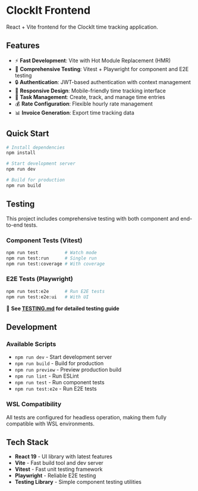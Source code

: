 # ClockIt Frontend

React + Vite frontend for the ClockIt time tracking application.

## Features

- ⚡️ **Fast Development**: Vite with Hot Module Replacement (HMR)
- 🧪 **Comprehensive Testing**: Vitest + Playwright for component and E2E testing
- 🔒 **Authentication**: JWT-based authentication with context management
- 📱 **Responsive Design**: Mobile-friendly time tracking interface
- 🎯 **Task Management**: Create, track, and manage time entries
- 💰 **Rate Configuration**: Flexible hourly rate management
- 📊 **Invoice Generation**: Export time tracking data

## Quick Start

```bash
# Install dependencies
npm install

# Start development server
npm run dev

# Build for production
npm run build
```

## Testing

This project includes comprehensive testing with both component and end-to-end tests.

### Component Tests (Vitest)
```bash
npm run test          # Watch mode
npm run test:run      # Single run
npm run test:coverage # With coverage
```

### E2E Tests (Playwright)
```bash
npm run test:e2e      # Run E2E tests
npm run test:e2e:ui   # With UI
```

📖 **See [TESTING.md](./TESTING.md) for detailed testing guide**

## Development

### Available Scripts

- `npm run dev` - Start development server
- `npm run build` - Build for production
- `npm run preview` - Preview production build
- `npm run lint` - Run ESLint
- `npm run test` - Run component tests
- `npm run test:e2e` - Run E2E tests

### WSL Compatibility

All tests are configured for headless operation, making them fully compatible with WSL environments.

## Tech Stack

- **React 19** - UI library with latest features
- **Vite** - Fast build tool and dev server
- **Vitest** - Fast unit testing framework
- **Playwright** - Reliable E2E testing
- **Testing Library** - Simple component testing utilities
